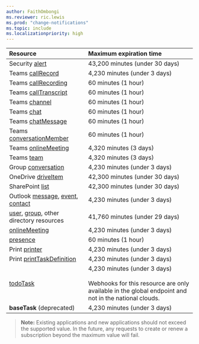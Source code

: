```yaml
---
author: FaithOmbongi
ms.reviewer: ric.lewis
ms.prod: "change-notifications"
ms.topic: include
ms.localizationpriority: high
---
```


<!-- markdownlint-disable MD041-->

<!-- Maximum length of subscription per resource. This file is referenced in the change notifications overview and subscription resource type files. -->

| Resource                                       | Maximum expiration time       |
|:-----------------------------------------------|:------------------------------|
| Security [alert][]                             | 43,200 minutes (under 30 days)|
| Teams [callRecord][]                           | 4,230 minutes (under 3 days)  |
| Teams [callRecording][]                        | 60 minutes (1 hour)           |
| Teams [callTranscript][]                       | 60 minutes (1 hour)           |
| Teams [channel][]                              | 60 minutes (1 hour)           |
| Teams [chat][]                                 | 60 minutes (1 hour)           |
| Teams [chatMessage][]                          | 60 minutes (1 hour)           |
| Teams [conversationMember][]                   | 60 minutes (1 hour)           |
| Teams [onlineMeeting][]                        | 4,320 minutes (3 days)        |
| Teams [team][]                                 | 4,320 minutes (3 days)        |
| Group [conversation][]                         | 4,230 minutes (under 3 days)  |
| OneDrive [driveItem][]                         | 42,300 minutes (under 30 days)|
| SharePoint [list][]                            | 42,300 minutes (under 30 days)|
| Outlook [message][], [event][], [contact][]    | 4,230 minutes (under 3 days)  |
| [user][], [group][], other directory resources | 41,760 minutes (under 29 days)|
| [onlineMeeting][]                              | 4,230 minutes (under 3 days)  |
| [presence][]                                   | 60 minutes (1 hour)           |
| Print [printer][]                              | 4,230 minutes (under 3 days)  |
| Print [printTaskDefinition][]                  | 4,230 minutes (under 3 days)  |
| [todoTask][]                                   | 4,230 minutes (under 3 days) <br/><br/>Webhooks for this resource are only available in the global endpoint and not in the national clouds.  |
| **baseTask** (deprecated)                      | 4,230 minutes (under 3 days)  |

> **Note:** Existing applications and new applications should not exceed the supported value. In the future, any requests to create or renew a subscription beyond the maximum value will fail.


[contact]: /graph/api/resources/contact
[conversation]: /graph/api/resources/conversation
[driveItem]: /graph/api/resources/driveitem
[event]: /graph/api/resources/event
[group]: /graph/api/resources/group
[message]: /graph/api/resources/message
[user]: /graph/api/resources/user
[alert]: /graph/api/resources/alert
[callRecord]: /graph/api/resources/callrecords-callrecord
[presence]: /graph/api/resources/presence
[chatMessage]: /graph/api/resources/chatmessage
[list]: /graph/api/resources/list
[printer]: /graph/api/resources/printer
[printTaskDefinition]: /graph/api/resources/printtaskdefinition
[todoTask]: /graph/api/resources/todotask
[channel]: /graph/api/resources/channel
[chat]: /graph/api/resources/chat
[conversationMember]: /graph/api/resources/conversationmember
[team]: /graph/api/resources/team
[onlineMeeting]: /graph/api/resources/onlinemeeting
[callTranscript]: /graph/api/resources/calltranscript
[callRecording]: /graph/api/resources/callrecording
